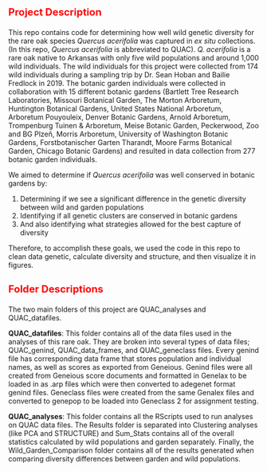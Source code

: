 <b><p><h1 style="color:red;font-size:20px;"> Project Description</b></p></h1>

This repo contains code for determining how well wild genetic diversity for the rare oak species <i>Quercus acerifolia </i> was captured in <i>ex situ</i> collections. (In this repo, <i>Quercus acerifolia</i> is abbreviated to QUAC). <i>Q. acerifolia </i> is a rare oak native to Arkansas with only five wild populations and around 1,000 wild individuals. The wild individuals for this project were collected from 174 wild individuals during a sampling trip by Dr. Sean Hoban and Bailie Fredlock in 2019. The botanic garden individuals were collected in collaboration with 15 different botanic gardens (Bartlett Tree Research Laboratories, Missouri Botanical Garden, The Morton Arboretum, Huntington Botanical Gardens, United States National Arboretum, Arboretum Pouyouleix, Denver Botanic Gardens, Arnold Arboretum, Trompenburg Tuinen & Arboretum, Meise Botanic Garden, Peckerwood, Zoo and BG Plzeň, Morris Arboretum, University of Washington Botanic Gardens, Forstbotanischer Garten Tharandt, Moore Farms Botanical Garden, Chicago Botanic Gardens) and resulted in data collection from 277 botanic garden individuals. 

<p>We aimed to determine if <i>Quercus acerifolia </i> was well conserved in botanic gardens by:</p>
<ol start="1">
<li>Determining if we see a significant difference in the genetic diversity between wild and garden populations</li>
<li>Identifying if all genetic clusters are conserved in botanic gardens</li>
<li>And also identifying what strategies allowed for the best capture of diversity</li>
</ol> 
  
Therefore, to accomplish these goals, we used the code in this repo to clean data genetic, calculate diversity and structure, and then visualize it in figures. 

<b><p><h1 style="color:red;font-size:20px;">Folder Descriptions</b></p></h1>

The two main folders of this project are QUAC_analyses and QUAC_datafiles. 

<b>QUAC_datafiles</b>: This folder contains all of the data files used in the analyses of this rare oak. They are broken into several types of data files; QUAC_genind, QUAC_data_frames, and QUAC_geneclass files. Every genind file has corresponding data frame that stores population and individual names, as well as scores as exported from Geneious. Genind files were all created from Geneious score documents and formatted in Genelax to be loaded in as .arp files which were then converted to adegenet format genind files. Geneclass files were created from the same Genalex files and converted to genepop to be loaded into Geneclass 2 for assignment testing. 

<b>QUAC_analyses</b>: This folder contains all the RScripts used to run analyses on QUAC data files. The Results folder is separated into Clustering analyses (like PCA and STRUCTURE) and Sum_Stats contains all of the overall statistics calculated by wild populations and garden separately. Finally, the Wild_Garden_Comparison folder contains all of the results generated when comparing diversity differences between garden and wild populations. 
